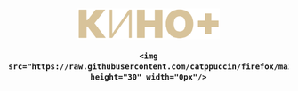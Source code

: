 <h3 align="center">
	<img src="https://raw.githubusercontent.com/FoxStudio24/kino_plus/main/logo%20256.png" width="256" alt="Logo"/><br/>

	<img src="https://raw.githubusercontent.com/catppuccin/firefox/main/assets/preview.png" height="30" width="0px"/>
</h3>
